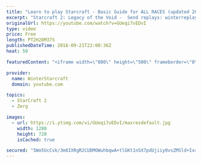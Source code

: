 ```yaml
---
title: "Learn to play Starcraft - Basic Guide for ALL RACES (updated 2017) #2"
excerpt: "Starcraft 2: Legacy of the Void -  Send replays: winterreplays@gmail.com ( -- Watch live at https://www.twitch.tv/wintergaming"
originalUrl: https://youtube.com/watch?v=GUeqi7vEDvI
type: video
price: Free
length: PT2H28M37S
publishedDateTime: 2018-09-21T22:08:36Z
heat: 50

featuredContent: "<iframe width=\"800\" height=\"500\" frameborder=\"0\" src=\"https://www.youtube.com/embed/GUeqi7vEDvI\" allow=\"accelerometer; autoplay; encrypted-media; gyroscope; picture-in-picture\" allowfullscreen></iframe>"

provider:
  name: WinterStarcraft
  domain: youtube.com

topics:
  - StarCraft 2
  - Zerg

images:
  - url: https://i.ytimg.com/vi/GUeqi7vEDvI/maxresdefault.jpg
    width: 1280
    height: 720
    isCached: true

secured: "5Wo5UcCvk/3m8IXRgR2CUDMOWuhbqwA+tlGKt1n5X7pdUjiiy0vsZMSld+Ix4eTsOP/VHTEdn79/BAcHwIWb61hu30S7K6WdATMsN/eSlv//sqFNmgcE6LYQ2vi/LNH1TUpefYWShAEj5fk3zjgZzioXYYnVtLeSLUVViAKNYs66lGhkVEdD7HKlqGCunIlX9XIANt2Tr2wCK4NazuStBBiBESKUoXjiCEAoayMWhDbm0LMgjjluZGyRLHqZq9JU1r01YmK1X9Yv5bgP3g+QQtLpMlTiOPBLllcrOArRSaWzS5F8usaP9fBlKu5bTpmsUoKrmH3S58lTiaPKoA8Po6W/L6aCcyZmZdkW9AQ2fk7mxhFzh8Weu8Q6VSkAH5gmRr13m/eyN+iAuM1hVskZwAnrxstlqsPjwEz48a/GAWE=;R+TQSyjlINn2cPj7Vhyzgg=="
---
```


